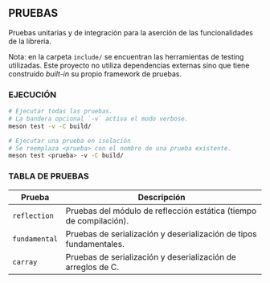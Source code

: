 ## PRUEBAS
Pruebas unitarias y de integración para la aserción de las funcionalidades de la librería.

Nota: en la carpeta `include/` se encuentran las herramientas de testing utilizadas. Este proyecto no utiliza dependencias externas sino que tiene construido _built-in_ su propio framework de pruebas.

### EJECUCIÓN

```bash
# Ejecutar todas las pruebas. 
# La bandera opcional `-v` activa el modo verbose.
meson test -v -C build/

# Ejecutar una prueba en isolación
# Se reemplaza <prueba> con el nombre de una prueba existente.
meson test <prueba> -v -C build/
```

### TABLA DE PRUEBAS

| Prueba | Descripción |
| --- | --- |
| `reflection` | Pruebas del módulo de reflección estática (tiempo de compilación). |
| `fundamental` | Pruebas de serialización y deserialización de tipos fundamentales. |
| `carray` | Pruebas de serialización y deserialización de arreglos de C. |